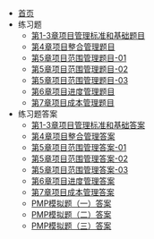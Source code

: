 * [首页](/pmp_study/)
* 练习题
    * [第1-3章项目管理标准和基础题目](/pmp_study/practice/lagou/第1-3章项目管理标准和基础题目 "第1-3章项目管理标准和基础题目")
    * [第4章项目整合管理题目](/pmp_study/practice/lagou/第4章项目整合管理题目 "第4章项目整合管理题目")
    * [第5章项目范围管理题目-01](/pmp_study/practice/lagou/第5章项目范围管理题目-01 "第5章项目范围管理题目-01")
    * [第5章项目范围管理题目-02](/pmp_study/practice/lagou/第5章项目范围管理题目-02 "第5章项目范围管理题目-02")
    * [第5章项目范围管理题目-03](/pmp_study/practice/lagou/第5章项目范围管理题目-03 "第5章项目范围管理题目-03")
    * [第6章项目进度管理题目](/pmp_study/practice/lagou/第6章项目进度管理题目 "第6章项目进度管理题目")
    * [第7章项目成本管理题目](/pmp_study/practice/lagou/第7章项目成本管理题目 "第7章项目成本管理题目")
* 练习题答案
    * [第1-3章项目管理标准和基础答案](/pmp_study/practice/lagou/answer/第1-3章项目管理标准和基础答案 "第1-3章项目管理标准和基础答案")
    * [第4章项目整合管理答案](/pmp_study/practice/lagou/answer/第4章项目整合管理答案 "第4章项目整合管理答案")
    * [第5章项目范围管理答案-01](/pmp_study/practice/lagou/answer/第5章项目范围管理答案-01 "第5章项目范围管理答案-01")
    * [第5章项目范围管理答案-02](/pmp_study/practice/lagou/answer/第5章项目范围管理答案-02 "第5章项目范围管理答案-02")
    * [第5章项目范围管理答案-03](/pmp_study/practice/lagou/answer/第5章项目范围管理答案-03 "第5章项目范围管理答案-03")
    * [第6章项目进度管理答案](/pmp_study/practice/lagou/answer/第6章项目进度管理答案 "第6章项目进度管理答案")
    * [第7章项目成本管理答案](/pmp_study/practice/lagou/answer/第7章项目成本管理答案 "第7章项目成本管理答案")
    * [PMP模拟题（一）答案](/pmp_study/practice/lagou/answer/PMP模拟题（一）答案.md)
    * [PMP模拟题（二）答案](/pmp_study/practice/lagou/answer/PMP模拟题（二）答案.md)
    * [PMP模拟题（三）答案](/pmp_study/practice/lagou/answer/PMP模拟题（三）答案.md)